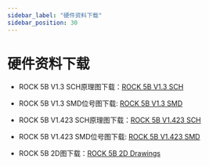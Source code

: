 ```yaml
---
sidebar_label: "硬件资料下载"
sidebar_position: 30
---
```


# 硬件资料下载

- ROCK 5B V1.3 SCH原理图下载：[ROCK 5B V1.3 SCH](https://dl.radxa.com/rock5/5b/docs/hw/radxa_rock5b_v13_sch.pdf)

- ROCK 5B V1.3 SMD位号图下载: [ROCK 5B V1.3 SMD](https://dl.radxa.com/rock5/5b/docs/hw/radxa_rock5b_v13_smd.pdf)

- ROCK 5B V1.423 SCH原理图下载：[ROCK 5B V1.423 SCH](https://dl.radxa.com/rock5/5b/docs/hw/radxa_rock_5b_v1423_sch.pdf)

- ROCK 5B V1.423 SMD位号图下载: [ROCK 5B V1.423 SMD](https://dl.radxa.com/rock5/5b/docs/hw/radxa_rock_5b_v1423_smd.pdf)

- ROCK 5B 2D图下载：[ROCK 5B 2D Drawings](https://dl.radxa.com/rock5/5b/docs/hw/radxa_rock5b_v141_dimension_20220728_dxf.zip)
